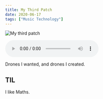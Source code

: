 ```yaml
---
title: My Third Patch
date: 2020-06-17
tags: ["Music Technology"]
---
```


![My third patch](/rm_ation/images/my-third-patch.jpg)

<audio controls crossorigin="anonymous" src="https://northerninformation.s3.us-east-2.amazonaws.com/blog/my-third-patch.mp3"></audio>

Drones I wanted, and drones I created.

<!--x-->

## TIL

I like Maths.
